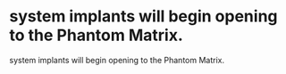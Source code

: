 # system implants will begin opening to the Phantom Matrix.

system implants will begin opening to the Phantom Matrix.